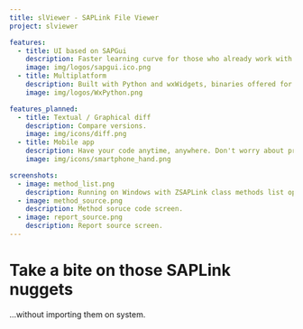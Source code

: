 ```yaml
---
title: slViewer - SAPLink File Viewer
project: slviewer

features:
  - title: UI based on SAPGui
    description: Faster learning curve for those who already work with ABAP.
    image: img/logos/sapgui.ico.png
  - title: Multiplatform
    description: Built with Python and wxWidgets, binaries offered for Linux and Windows.
    image: img/logos/WxPython.png

features_planned:
  - title: Textual / Graphical diff
    description: Compare versions.
    image: img/icons/diff.png
  - title: Mobile app
    description: Have your code anytime, anywhere. Don't worry about proxies / restriction policies on client, be happy.
    image: img/icons/smartphone_hand.png

screenshots:
  - image: method_list.png
    description: Running on Windows with ZSAPLink class methods list open.
  - image: method_source.png
    description: Method soruce code screen.
  - image: report_source.png
    description: Report source screen.
---
```


# Take a bite on those SAPLink nuggets
...without importing them on system.

